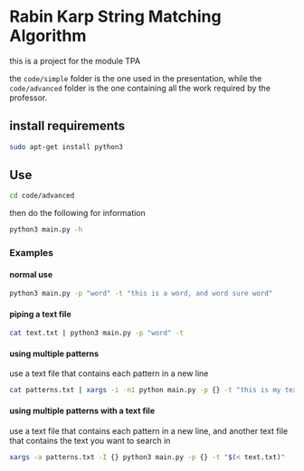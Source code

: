 # Rabin Karp String Matching Algorithm

this is a project for the module TPA

the `code/simple` folder is the one used in the presentation, while the `code/advanced` folder is the one containing all the work required by the professor.

## install requirements

```bash
sudo apt-get install python3
```

## Use

```bash
cd code/advanced
```

then do the following for information

```bash
python3 main.py -h
```

### Examples

#### normal use

```bash
python3 main.py -p "word" -t "this is a word, and word sure word"
```

#### piping a text file

```bash
cat text.txt | python3 main.py -p "word" -t
```

#### using multiple patterns

use a text file that contains each pattern in a new line

```bash
cat patterns.txt | xargs -i -n1 python main.py -p {} -t "this is my text oki"
```

#### using multiple patterns with a text file

use a text file that contains each pattern in a new line, and another text file that contains the text you want to search in

```bash
xargs -a patterns.txt -I {} python3 main.py -p {} -t "$(< text.txt)"
```